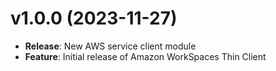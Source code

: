 # v1.0.0 (2023-11-27)

* **Release**: New AWS service client module
* **Feature**: Initial release of Amazon WorkSpaces Thin Client


